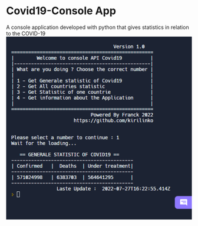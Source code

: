 # Covid19-Console App
A console application developed with python that gives statistics in relation to the COVID-19
<img src="console.png"
     alt="Console Covid19 App"
     style="float: left; margin-right: 10px;" />
